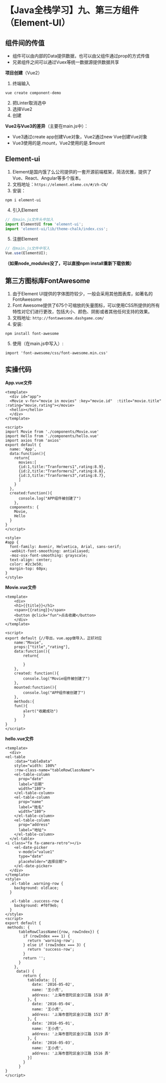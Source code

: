 # 【Java全栈学习】九、第三方组件（Element-UI）

## 组件间的传值
- 组件可以由内部的Data提供数据，也可以由父组件通过prop的方式传值
- 兄弟组件之间可以通过Vuex等统一数据源提供数据共享

**项目创建**（Vue2）
1. 终端输入
```
vue create component-demo
```
2. 把Linter取消选中
3. 选择Vue2
4. 创建

<!--more-->

**Vue2与Vue3的差异**（主要在main.js中）：

- Vue3通过create app创建Vue对象，Vue2通过new Vue创建Vue对象
- Vue3使用的是.mount，Vue2使用的是.$mount
## Element-ui
1. Element是国内饿了么公司提供的一套开源前端框架，简洁优雅，提供了Vue、React、Angular等多个版本。
2. 文档地址：```https://element.eleme.cn/#/zh-CN/```
3. 安装：
```
npm i element-ui
```
4. 引入Element
```js
// 在main.js文件头中加入
import ElementUI from 'element-ui';
import 'element-ui/lib/theme-chalk/index.css';
```
5. 注册Element
```js
// 在main.js文件中写入
Vue.use(ElementUI);
```

**（如果node_modules没了，可以直接npm install重新下载依赖）**

## 第三方图标库FontAwesome
1. 由于Element UI提供的字体图符较少，一般会采用其他图表库，如著名的FontAwesome
2. Font Awesome提供了675个可缩放的矢量图标，可以使用CSS所提供的所有特性对它们进行更改，包括大小、颜色、阴影或者其他任何支持的效果。
3. 文档地址: ```http://fontawesome.dashgame.com/```
4. 安装: 
```
npm install font-awesome
```
5. 使用（在main.js中写入）:
``` 
import 'font-awesome/css/font-awesome.min.css'
```

## 实操代码
**App.vue文件**

```
<template>
  <div id="app">
  <Movie v-for="movie in movies" :key="movie.id"  :title="movie.title" :rating="movie.rating"></movie>
  <hello></hello>
  </div>
</template>

<script>
import Movie from './components/Movie.vue'
import Hello from './components/hello.vue'
import axios from 'axios'
export default {
  name: 'App',
  data:function(){
    return{
      movies:[
      {id:1,title:"Tranformers1",rating:8.9},
      {id:2,title:"Tranformers2",rating:8.8},
      {id:3,title:"Tranformers3",rating:8.7},
      ]
    }
  },
  created:function(){
      console.log("APP组件被创建了")
    },
  components: {
    Movie,
    Hello
  }
}
</script>

<style>
#app {
  font-family: Avenir, Helvetica, Arial, sans-serif;
  -webkit-font-smoothing: antialiased;
  -moz-osx-font-smoothing: grayscale;
  text-align: center;
  color: #2c3e50;
  margin-top: 60px;
}
</style>
```
**Movie.vue文件**

```
<template>
    <div>
    <h1>{{title}}</h1>
    <span>{{rating}}</span>
    <button @click="fun">点击收藏</button>
    </div>
</template>

<script>
export default {//导出，vue.app做导入，正好对应
    name:"Movie",
    props:["title","rating"],
    data:function(){
        return{

        }
    },
    created: function(){
        console.log("Movie组件被创建了")
    },
    mounted:function(){
        console.log("APP组件被创建了")
    },
    methods:{
    fun(){
        alert("收藏成功")
        }
    }
}
</script>
```
**hello.vue文件**

```
<template>
  <div>
<el-table
    :data="tableData"
    style="width: 100%"
    :row-class-name="tableRowClassName">
    <el-table-column
      prop="date"
      label="日期"
      width="180">
    </el-table-column>
    <el-table-column
      prop="name"
      label="姓名"
      width="180">
    </el-table-column>
    <el-table-column
      prop="address"
      label="地址">
    </el-table-column>
  </el-table>
<i class="fa fa-camera-retro"></i> 
    <el-date-picker
      v-model="value1"
      type="date"
      placeholder="选择日期">
    </el-date-picker>
  </div>
</template>
<style>
  .el-table .warning-row {
    background: oldlace;
  }

  .el-table .success-row {
    background: #f0f9eb;
  }
</style>
<script>
export default {
 methods: {
      tableRowClassName({row, rowIndex}) {
        if (rowIndex === 1) {
          return 'warning-row';
        } else if (rowIndex === 3) {
          return 'success-row';
        }
        return '';
      }
    },
     data() {
        return {
          tableData: [{
            date: '2016-05-02',
            name: '王小虎',
            address: '上海市普陀区金沙江路 1518 弄'
          }, {
            date: '2016-05-04',
            name: '王小虎',
            address: '上海市普陀区金沙江路 1517 弄'
          }, {
            date: '2016-05-01',
            name: '王小虎',
            address: '上海市普陀区金沙江路 1519 弄'
          }, {
            date: '2016-05-03',
            name: '王小虎',
            address: '上海市普陀区金沙江路 1516 弄'
          }]
        }
      }
}
</script>
```
